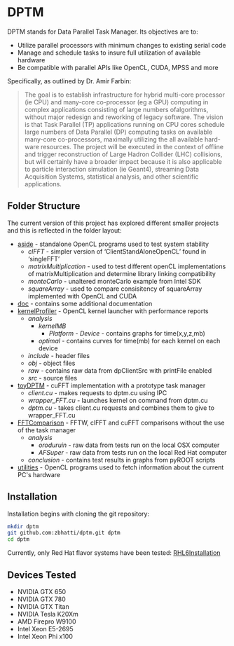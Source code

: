 DPTM
=========

DPTM stands for Data Parallel Task Manager. Its objectives are to:

  - Utilize parallel processors with minimum changes to existing serial code
  - Manage and schedule tasks to insure full utilization of available hardware
  - Be compatible with parallel APIs like OpenCL, CUDA, MPSS and more

Specifically, as outlined by Dr. Amir Farbin:

>The goal is to establish infrastructure for hybrid multi-core processor (ie CPU) and many-core co-processor (eg a GPU) computing in complex applications consisting of large numbers ofalgorithms, without major redesign and reworking of legacy software. The vision is that Task Parallel (TP) applications running on CPU cores schedule large numbers of Data Parallel (DP) computing tasks on available many-core co-processors, maximally utilizing the all available hard-ware resources. The project will be executed in the context of offline and trigger reconstruction of Large Hadron Collider (LHC) collisions, but will certainly have a broader impact because it is also applicable to particle interaction simulation (ie Geant4), streaming Data Acquisition Systems, statistical analysis, and other scientific applications.


Folder Structure
-----------

The current version of this project has explored different smaller projects and this
is reflected in the folder layout:

* [aside] - standalone OpenCL programs used to test system stability
  * _clFFT_ - simpler version of ‘ClientStandAloneOpenCL’ found in ‘singleFFT’
  * _matrixMultiplication_ - used to test different openCL implementations of matrixMultiplication and determine library linking compatibility
  * _monteCarlo_ - unaltered monteCarlo example from Intel SDK
  * _squareArray_ - used to compare consisitency of squareArray implemented with OpenCL and CUDA
* [doc] - contains some additional documentation
* [kernelProfiler] - OpenCL kernel launcher with performance reports
  * _analysis_ 
    * _kernelMB_
      * _Platform - Device_ - contains graphs for time(x,y,z,mb)
    * _optimal_ - contains curves for time(mb) for each kernel on each device
  * _include_ - header files
  * _obj_ - object files
  * _raw_ - contains raw data from dpClientSrc with printFile enabled
  * _src_ - source files
* [toyDPTM] - cuFFT implementation with a prototype task manager
  * _client.cu_ - makes requests to dptm.cu using IPC
  * *wrapper_FFT.cu* - launches kernel on command from dptm.cu
  * _dptm.cu_ - takes client.cu requests and combines them to give to wrapper_FFT.cu
* [FFTComparison] -  FFTW, clFFT and cuFFT comparisons without the use of the task manager
  * _analysis_
    * _oroduruin_ - raw data from tests run on the local OSX computer
    * _AFSuper_ - raw data from tests run on the local Red Hat computer
  * _conclusion_ - contains test results in graphs from pyROOT scripts
* [utilities] - OpenCL programs used to fetch information about the current PC's hardware


Installation
--------------
Installation begins with cloning the git repository:

```sh
mkdir dptm
git github.com:zbhatti/dptm.git dptm
cd dptm
```
Currently, only Red Hat flavor systems have been tested: [RHL6Installation]

Devices Tested
--------------
* NVIDIA GTX 650
* NVIDIA GTX 780
* NVIDIA GTX Titan
* NVIDIA Tesla K20Xm
* AMD Firepro W9100
* Intel Xeon E5-2695
* Intel Xeon Phi x100

[aside]:https://github.com/zbhatti/dptm/tree/master/aside
[doc]:https://github.com/zbhatti/dptm/tree/master/doc
[kernelProfiler]:https://github.com/zbhatti/dptm/tree/master/kernelProfiler
[toyDPTM]:https://github.com/zbhatti/dptm/tree/master/toyDPTM
[FFTComparison]:https://github.com/zbhatti/dptm/tree/master/FFTComparison
[utilities]:https://github.com/zbhatti/dptm/tree/master/utilities
[RHL6Installation]:https://github.com/zbhatti/dptm/wiki/Setup-Scientific-Linux-6
[Gitdptm]:git@github.com:zbhatti/dptm.git

